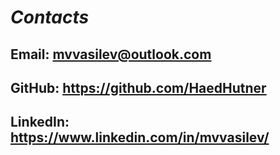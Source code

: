 # *Contacts*

## Email: mvvasilev@outlook.com

## GitHub: https://github.com/HaedHutner

## LinkedIn: https://www.linkedin.com/in/mvvasilev/